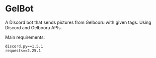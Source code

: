 # GelBot

A Discord bot that sends pictures from Gelbooru with given tags. Using Discord and Gelbooru APIs.

Main requirements:
```
discord.py==1.5.1
requests==2.25.1
```
